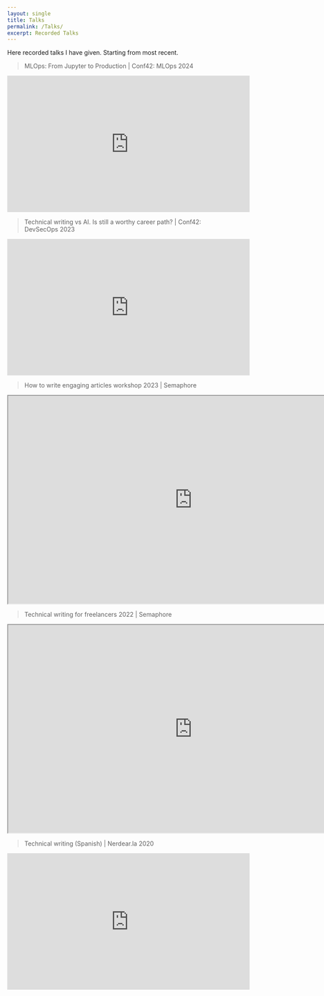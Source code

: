 ```yaml
---
layout: single
title: Talks
permalink: /Talks/
excerpt: Recorded Talks
---
```


Here recorded talks I have given. Starting from most recent.

> MLOps: From Jupyter to Production | Conf42: MLOps 2024

<iframe width="560" height="315" src="https://www.youtube.com/embed/bddiQ21qrKY?si=xnH4TrWvFw39GFjH" title="YouTube video player" frameborder="0" allow="accelerometer; autoplay; clipboard-write; encrypted-media; gyroscope; picture-in-picture; web-share" referrerpolicy="strict-origin-when-cross-origin" allowfullscreen></iframe>

> Technical writing vs AI. Is still a worthy career path? | Conf42: DevSecOps 2023

<iframe width="560" height="315" src="https://www.youtube.com/embed/miBgmjh_9TI?si=deqLVzxBsJRarwFa" title="YouTube video player" frameborder="0" allow="accelerometer; autoplay; clipboard-write; encrypted-media; gyroscope; picture-in-picture; web-share" referrerpolicy="strict-origin-when-cross-origin" allowfullscreen></iframe>


> How to write engaging articles workshop 2023 | Semaphore

<iframe src="https://drive.google.com/file/d/1EQ5W2obtWMdTDQzF-jExtxWR5iYjwlyR/preview" width="850" height="480" allow="autoplay"></iframe>

> Technical writing for freelancers 2022 | Semaphore

<iframe src="https://drive.google.com/file/d/1c91j0N1RP1WSs8WS5kJS9vnbzr1lFIJS/preview" width="850" height="480" allow="autoplay"></iframe>

> Technical writing (Spanish) | Nerdear.la 2020

<iframe width="560" height="315" src="https://www.youtube.com/embed/1VKy65zqQ9E?si=a8O87XhlKoljoVfD" title="YouTube video player" frameborder="0" allow="accelerometer; autoplay; clipboard-write; encrypted-media; gyroscope; picture-in-picture; web-share" referrerpolicy="strict-origin-when-cross-origin" allowfullscreen></iframe>